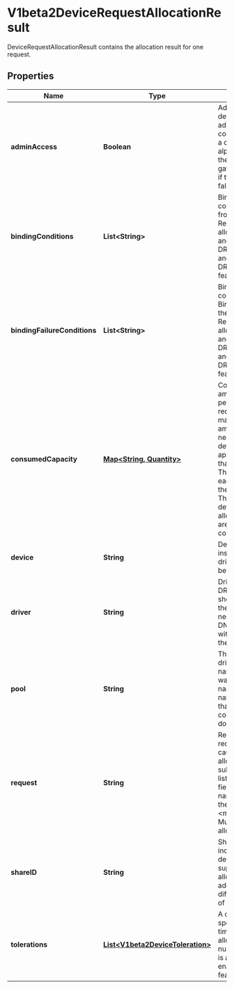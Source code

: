 

# V1beta2DeviceRequestAllocationResult

DeviceRequestAllocationResult contains the allocation result for one request.
## Properties

Name | Type | Description | Notes
------------ | ------------- | ------------- | -------------
**adminAccess** | **Boolean** | AdminAccess indicates that this device was allocated for administrative access. See the corresponding request field for a definition of mode.  This is an alpha field and requires enabling the DRAAdminAccess feature gate. Admin access is disabled if this field is unset or set to false, otherwise it is enabled. |  [optional]
**bindingConditions** | **List&lt;String&gt;** | BindingConditions contains a copy of the BindingConditions from the corresponding ResourceSlice at the time of allocation.  This is an alpha field and requires enabling the DRADeviceBindingConditions and DRAResourceClaimDeviceStatus feature gates. |  [optional]
**bindingFailureConditions** | **List&lt;String&gt;** | BindingFailureConditions contains a copy of the BindingFailureConditions from the corresponding ResourceSlice at the time of allocation.  This is an alpha field and requires enabling the DRADeviceBindingConditions and DRAResourceClaimDeviceStatus feature gates. |  [optional]
**consumedCapacity** | [**Map&lt;String, Quantity&gt;**](Quantity.md) | ConsumedCapacity tracks the amount of capacity consumed per device as part of the claim request. The consumed amount may differ from the requested amount: it is rounded up to the nearest valid value based on the device’s requestPolicy if applicable (i.e., may not be less than the requested amount).  The total consumed capacity for each device must not exceed the DeviceCapacity&#39;s Value.  This field is populated only for devices that allow multiple allocations. All capacity entries are included, even if the consumed amount is zero. |  [optional]
**device** | **String** | Device references one device instance via its name in the driver&#39;s resource pool. It must be a DNS label. | 
**driver** | **String** | Driver specifies the name of the DRA driver whose kubelet plugin should be invoked to process the allocation once the claim is needed on a node.  Must be a DNS subdomain and should end with a DNS domain owned by the vendor of the driver. | 
**pool** | **String** | This name together with the driver name and the device name field identify which device was allocated (&#x60;&lt;driver name&gt;/&lt;pool name&gt;/&lt;device name&gt;&#x60;).  Must not be longer than 253 characters and may contain one or more DNS sub-domains separated by slashes. | 
**request** | **String** | Request is the name of the request in the claim which caused this device to be allocated. If it references a subrequest in the firstAvailable list on a DeviceRequest, this field must include both the name of the main request and the subrequest using the format &lt;main request&gt;/&lt;subrequest&gt;.  Multiple devices may have been allocated per request. | 
**shareID** | **String** | ShareID uniquely identifies an individual allocation share of the device, used when the device supports multiple simultaneous allocations. It serves as an additional map key to differentiate concurrent shares of the same device. |  [optional]
**tolerations** | [**List&lt;V1beta2DeviceToleration&gt;**](V1beta2DeviceToleration.md) | A copy of all tolerations specified in the request at the time when the device got allocated.  The maximum number of tolerations is 16.  This is an alpha field and requires enabling the DRADeviceTaints feature gate. |  [optional]



